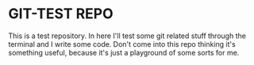 # GIT-TEST REPO
This is a test repository. 
In here I'll test some git related stuff through the terminal and I write some code.
Don't come into this repo thinking it's something useful, because it's just a playground of some sorts for me.
